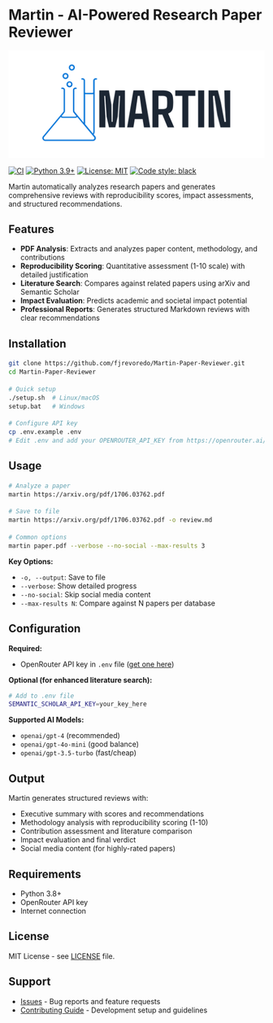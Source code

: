 # Martin - AI-Powered Research Paper Reviewer

![Martin Logo](branding/martin-small.png)

[![CI](https://github.com/fjrevoredo/Martin-Paper-Reviewer/actions/workflows/ci.yml/badge.svg?branch=master)](https://github.com/fjrevoredo/Martin-Paper-Reviewer/actions/workflows/ci.yml)
[![Python 3.9+](https://img.shields.io/badge/python-3.9+-blue.svg)](https://www.python.org/downloads/)
[![License: MIT](https://img.shields.io/badge/License-MIT-yellow.svg)](https://opensource.org/licenses/MIT)
[![Code style: black](https://img.shields.io/badge/code%20style-black-000000.svg)](https://github.com/psf/black)

Martin automatically analyzes research papers and generates comprehensive reviews with reproducibility scores, impact assessments, and structured recommendations.

## Features

- **PDF Analysis**: Extracts and analyzes paper content, methodology, and contributions
- **Reproducibility Scoring**: Quantitative assessment (1-10 scale) with detailed justification  
- **Literature Search**: Compares against related papers using arXiv and Semantic Scholar
- **Impact Evaluation**: Predicts academic and societal impact potential
- **Professional Reports**: Generates structured Markdown reviews with clear recommendations

## Installation

```bash
git clone https://github.com/fjrevoredo/Martin-Paper-Reviewer.git
cd Martin-Paper-Reviewer

# Quick setup
./setup.sh  # Linux/macOS
setup.bat   # Windows

# Configure API key
cp .env.example .env
# Edit .env and add your OPENROUTER_API_KEY from https://openrouter.ai/keys
```

## Usage

```bash
# Analyze a paper
martin https://arxiv.org/pdf/1706.03762.pdf

# Save to file
martin https://arxiv.org/pdf/1706.03762.pdf -o review.md

# Common options
martin paper.pdf --verbose --no-social --max-results 3
```

**Key Options:**
- `-o, --output`: Save to file
- `--verbose`: Show detailed progress  
- `--no-social`: Skip social media content
- `--max-results N`: Compare against N papers per database

## Configuration

**Required:**
- OpenRouter API key in `.env` file ([get one here](https://openrouter.ai/keys))

**Optional (for enhanced literature search):**
```bash
# Add to .env file
SEMANTIC_SCHOLAR_API_KEY=your_key_here
```

**Supported AI Models:**
- `openai/gpt-4` (recommended)
- `openai/gpt-4o-mini` (good balance)  
- `openai/gpt-3.5-turbo` (fast/cheap)

## Output

Martin generates structured reviews with:
- Executive summary with scores and recommendations
- Methodology analysis with reproducibility scoring (1-10)
- Contribution assessment and literature comparison
- Impact evaluation and final verdict
- Social media content (for highly-rated papers)

## Requirements

- Python 3.8+
- OpenRouter API key
- Internet connection

## License

MIT License - see [LICENSE](LICENSE) file.

## Support

- [Issues](https://github.com/fjrevoredo/Martin-Paper-Reviewer/issues) - Bug reports and feature requests
- [Contributing Guide](CONTRIBUTING.md) - Development setup and guidelines